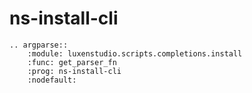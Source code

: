 # ns-install-cli

```{eval-rst}
.. argparse::
    :module: luxenstudio.scripts.completions.install
    :func: get_parser_fn
    :prog: ns-install-cli
    :nodefault:
```
